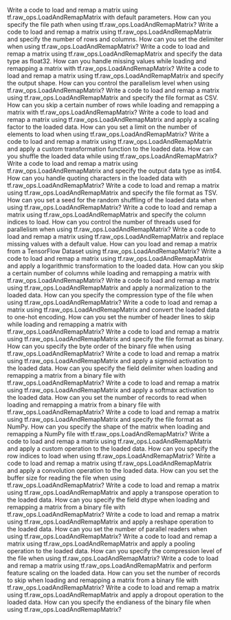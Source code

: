 Write a code to load and remap a matrix using tf.raw_ops.LoadAndRemapMatrix with default parameters.
How can you specify the file path when using tf.raw_ops.LoadAndRemapMatrix?
Write a code to load and remap a matrix using tf.raw_ops.LoadAndRemapMatrix and specify the number of rows and columns.
How can you set the delimiter when using tf.raw_ops.LoadAndRemapMatrix?
Write a code to load and remap a matrix using tf.raw_ops.LoadAndRemapMatrix and specify the data type as float32.
How can you handle missing values while loading and remapping a matrix with tf.raw_ops.LoadAndRemapMatrix?
Write a code to load and remap a matrix using tf.raw_ops.LoadAndRemapMatrix and specify the output shape.
How can you control the parallelism level when using tf.raw_ops.LoadAndRemapMatrix?
Write a code to load and remap a matrix using tf.raw_ops.LoadAndRemapMatrix and specify the file format as CSV.
How can you skip a certain number of rows while loading and remapping a matrix with tf.raw_ops.LoadAndRemapMatrix?
Write a code to load and remap a matrix using tf.raw_ops.LoadAndRemapMatrix and apply a scaling factor to the loaded data.
How can you set a limit on the number of elements to load when using tf.raw_ops.LoadAndRemapMatrix?
Write a code to load and remap a matrix using tf.raw_ops.LoadAndRemapMatrix and apply a custom transformation function to the loaded data.
How can you shuffle the loaded data while using tf.raw_ops.LoadAndRemapMatrix?
Write a code to load and remap a matrix using tf.raw_ops.LoadAndRemapMatrix and specify the output data type as int64.
How can you handle quoting characters in the loaded data with tf.raw_ops.LoadAndRemapMatrix?
Write a code to load and remap a matrix using tf.raw_ops.LoadAndRemapMatrix and specify the file format as TSV.
How can you set a seed for the random shuffling of the loaded data when using tf.raw_ops.LoadAndRemapMatrix?
Write a code to load and remap a matrix using tf.raw_ops.LoadAndRemapMatrix and specify the column indices to load.
How can you control the number of threads used for parallelism when using tf.raw_ops.LoadAndRemapMatrix?
Write a code to load and remap a matrix using tf.raw_ops.LoadAndRemapMatrix and replace missing values with a default value.
How can you load and remap a matrix from a TensorFlow Dataset using tf.raw_ops.LoadAndRemapMatrix?
Write a code to load and remap a matrix using tf.raw_ops.LoadAndRemapMatrix and apply a logarithmic transformation to the loaded data.
How can you skip a certain number of columns while loading and remapping a matrix with tf.raw_ops.LoadAndRemapMatrix?
Write a code to load and remap a matrix using tf.raw_ops.LoadAndRemapMatrix and apply a normalization to the loaded data.
How can you specify the compression type of the file when using tf.raw_ops.LoadAndRemapMatrix?
Write a code to load and remap a matrix using tf.raw_ops.LoadAndRemapMatrix and convert the loaded data to one-hot encoding.
How can you set the number of header lines to skip while loading and remapping a matrix with tf.raw_ops.LoadAndRemapMatrix?
Write a code to load and remap a matrix using tf.raw_ops.LoadAndRemapMatrix and specify the file format as binary.
How can you specify the byte order of the binary file when using tf.raw_ops.LoadAndRemapMatrix?
Write a code to load and remap a matrix using tf.raw_ops.LoadAndRemapMatrix and apply a sigmoid activation to the loaded data.
How can you specify the field delimiter when loading and remapping a matrix from a binary file with tf.raw_ops.LoadAndRemapMatrix?
Write a code to load and remap a matrix using tf.raw_ops.LoadAndRemapMatrix and apply a softmax activation to the loaded data.
How can you set the number of records to read when loading and remapping a matrix from a binary file with tf.raw_ops.LoadAndRemapMatrix?
Write a code to load and remap a matrix using tf.raw_ops.LoadAndRemapMatrix and specify the file format as NumPy.
How can you specify the shape of the matrix when loading and remapping a NumPy file with tf.raw_ops.LoadAndRemapMatrix?
Write a code to load and remap a matrix using tf.raw_ops.LoadAndRemapMatrix and apply a custom operation to the loaded data.
How can you specify the row indices to load when using tf.raw_ops.LoadAndRemapMatrix?
Write a code to load and remap a matrix using tf.raw_ops.LoadAndRemapMatrix and apply a convolution operation to the loaded data.
How can you set the buffer size for reading the file when using tf.raw_ops.LoadAndRemapMatrix?
Write a code to load and remap a matrix using tf.raw_ops.LoadAndRemapMatrix and apply a transpose operation to the loaded data.
How can you specify the field dtype when loading and remapping a matrix from a binary file with tf.raw_ops.LoadAndRemapMatrix?
Write a code to load and remap a matrix using tf.raw_ops.LoadAndRemapMatrix and apply a reshape operation to the loaded data.
How can you set the number of parallel readers when using tf.raw_ops.LoadAndRemapMatrix?
Write a code to load and remap a matrix using tf.raw_ops.LoadAndRemapMatrix and apply a pooling operation to the loaded data.
How can you specify the compression level of the file when using tf.raw_ops.LoadAndRemapMatrix?
Write a code to load and remap a matrix using tf.raw_ops.LoadAndRemapMatrix and perform feature scaling on the loaded data.
How can you set the number of records to skip when loading and remapping a matrix from a binary file with tf.raw_ops.LoadAndRemapMatrix?
Write a code to load and remap a matrix using tf.raw_ops.LoadAndRemapMatrix and apply a dropout operation to the loaded data.
How can you specify the endianess of the binary file when using tf.raw_ops.LoadAndRemapMatrix?